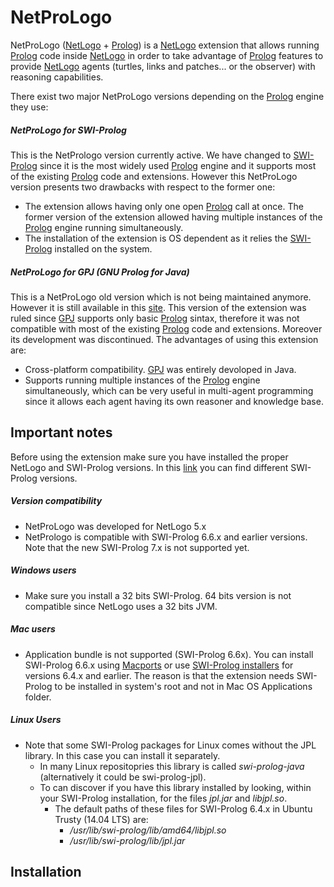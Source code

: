 # NetProLogo
NetProLogo ([NetLogo](https://ccl.northwestern.edu/netlogo/) + [Prolog](http://en.wikipedia.org/wiki/Prolog)) is a [NetLogo](https://ccl.northwestern.edu/netlogo/) extension that allows running [Prolog](http://en.wikipedia.org/wiki/Prolog) code inside [NetLogo](https://ccl.northwestern.edu/netlogo/) in order to take advantage of [Prolog](http://en.wikipedia.org/wiki/Prolog) features to provide [NetLogo](https://ccl.northwestern.edu/netlogo/) agents  (turtles, links and patches... or the observer) with reasoning capabilities.

There exist two major NetProLogo versions depending on the [Prolog](http://en.wikipedia.org/wiki/Prolog) engine they use:

##### NetProLogo for SWI-Prolog

This is the NetPrologo version currently active. We have changed to [SWI-Prolog](http://www.swi-prolog.org/) since it is the most widely used [Prolog](http://en.wikipedia.org/wiki/Prolog) engine and it supports most of the existing [Prolog](http://en.wikipedia.org/wiki/Prolog) code and extensions. However this NetProLogo version presents two drawbacks with respect to the former one:

* The extension allows having only one open [Prolog](http://en.wikipedia.org/wiki/Prolog) call at once. The former version of the extension allowed having multiple instances of the [Prolog](http://en.wikipedia.org/wiki/Prolog) engine running simultaneously.
* The installation of the extension is OS dependent as it relies the [SWI-Prolog](http://www.swi-prolog.org/) installed on the system.

##### NetProLogo for GPJ (GNU Prolog for Java)

This is a NetProLogo old version which is not being maintained anymore. However it is still available in this [site](http://www.cs.us.es/~fsancho/NetProLogo/). This version of the extension was ruled since [GPJ](http://www.gnu.org/software/gnuprologjava/gnuprologjava.html) supports only basic [Prolog](http://en.wikipedia.org/wiki/Prolog) sintax, therefore it was not compatible with most of the existing [Prolog](http://en.wikipedia.org/wiki/Prolog) code and extensions. Moreover its development was discontinued. The advantages of using this extension are:

* Cross-platform compatibility. [GPJ](http://www.gnu.org/software/gnuprologjava/gnuprologjava.html) was entirely devoloped in Java.
* Supports running multiple instances of the [Prolog](http://en.wikipedia.org/wiki/Prolog) engine simultaneously, which can be very useful in multi-agent programming since it allows each agent having its own reasoner and knowledge base.

## Important notes

Before using the extension make sure you have installed the proper NetLogo and SWI-Prolog versions. In this [link](http://www.swi-prolog.org/download/stable?show=all) you can find different SWI-Prolog versions.

##### Version compatibility

* NetProLogo was developed for NetLogo 5.x
* NetPrologo is compatible with SWI-Prolog 6.6.x and earlier versions. Note that the new SWI-Prolog 7.x is not supported yet.

##### Windows users

* Make sure you install a 32 bits SWI-Prolog. 64 bits version is not compatible since NetLogo uses a 32 bits JVM.

##### Mac users

* Application bundle is not supported (SWI-Prolog 6.6x). You can install SWI-Prolog 6.6.x using [Macports](http://www.swi-prolog.org/build/macos.html) or use [SWI-Prolog installers](http://www.swi-prolog.org/download/stable?show=all) for versions 6.4.x and earlier. The reason is that the extension needs SWI-Prolog to be installed in system's root and not in Mac OS Applications folder.

##### Linux Users

* Note that some SWI-Prolog packages for Linux comes without the JPL library. In this case you can install it separately.
  * In many Linux repositopries this library is called *swi-prolog-java* (alternatively it could be swi-prolog-jpl).
  * To can discover if you have this library installed by looking, within your SWI-Prolog installation, for the files *jpl.jar* and *libjpl.so*.
    * The default paths of these files for SWI-Prolog 6.4.x in Ubuntu Trusty (14.04 LTS) are:
        * */usr/lib/swi-prolog/lib/amd64/libjpl.so*
        * */usr/lib/swi-prolog/lib/jpl.jar*

## Installation
